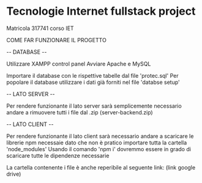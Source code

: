 # Tecnologie Internet fullstack project

Matricola 317741 corso IET

COME FAR FUNZIONARE IL PROGETTO

-- DATABASE --

Utilizzare XAMPP control panel
Avviare Apache e MySQL

Importare il database con le rispettive tabelle dal file 'protec.sql'
Per popolare il database utilizzare i dati già forniti nel file 'databse setup'

-- LATO SERVER --

Per rendere funzionante il lato server sarà semplicemente necessario andare a rimuovere tutti i file dal .zip (server-backend.zip)

-- LATO CLIENT --

Per rendere funzionante il lato client sarà necessario andare a scaricare le librerie npm necessaie dato che non è pratico importare tutta
la cartella 'node_modules'
Usando il comando 'npm i' dovremmo essere in grado di scaricare tutte le dipendenze necessarie

La cartella contenente i file è anche reperibile al seguente link: (link google drive)

